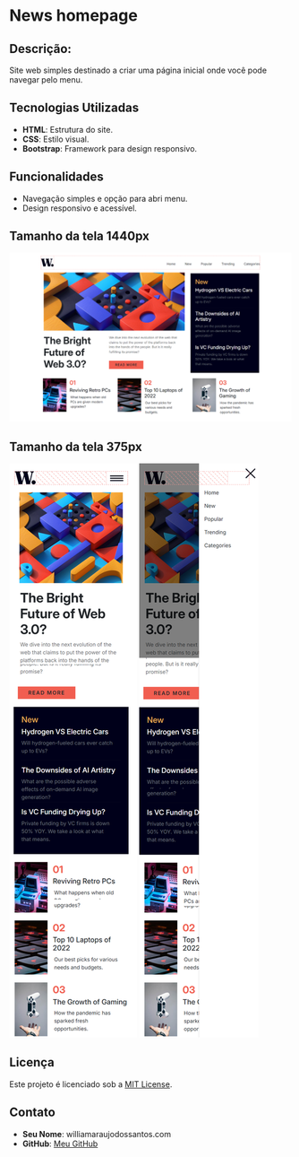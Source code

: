 # News homepage

## Descrição:

Site web simples destinado a criar uma página inicial onde você pode navegar pelo menu.

## Tecnologias Utilizadas

- **HTML**: Estrutura do site.
- **CSS**: Estilo visual.
- **Bootstrap**: Framework para design responsivo.

## Funcionalidades

- Navegação simples e opção para abri menu.
- Design responsivo e acessível.

## Tamanho da tela 1440px
![Desktop](design/desktop.png)

## Tamanho da tela 375px
![Mobile](design/mobile.png)
![Mobile-menu](design/mobile-menu.png)

## Licença

Este projeto é licenciado sob a [MIT License](LICENSE).

## Contato

- **Seu Nome**: williamaraujodossantos.com
- **GitHub**: [Meu GitHub](https://github.com/william3002)
